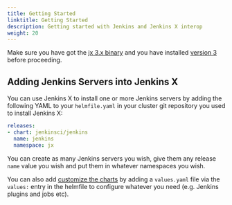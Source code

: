 ```yaml
---
title: Getting Started 
linktitle: Getting Started
description: Getting started with Jenkins and Jenkins X interop
weight: 20
---
```



Make sure you have got the [jx 3.x binary](/docs/v3/guides/jx3/) and you have installed [version 3](/docs/v3/getting-started/) before proceeding.


## Adding Jenkins Servers into Jenkins X

You can use Jenkins X to install one or more Jenkins servers by adding the following YAML to your `helmfile.yaml` in your cluster git repository you used to install Jenkins X:


```yaml 
releases:
- chart: jenkinsci/jenkins
  name: jenkins
  namespace: jx
```

You can create as many Jenkins servers you wish, give them any release `name` value you wish and put them in whatever namespaces you wish. 

You can also add [customize the charts](/docs/v3/guides/apps/#customising-charts) by adding a `values.yaml` file via the `values:` entry in the helmfile to configure whatever you need (e.g. Jenkins plugins and jobs etc).
